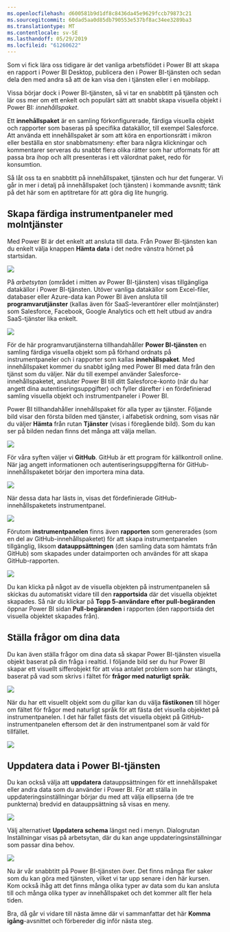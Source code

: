 ```yaml
---
ms.openlocfilehash: d600581b9d1df8c8436da45e9629fccb79873c21
ms.sourcegitcommit: 60dad5aa0d85db790553e537bf8ac34ee3289ba3
ms.translationtype: MT
ms.contentlocale: sv-SE
ms.lasthandoff: 05/29/2019
ms.locfileid: "61260622"
---
```

Som vi fick lära oss tidigare är det vanliga arbetsflödet i Power BI att skapa en rapport i Power BI Desktop, publicera den i Power BI-tjänsten och sedan dela den med andra så att de kan visa den i tjänsten eller i en mobilapp.

Vissa börjar dock i Power BI-tjänsten, så vi tar en snabbtitt på tjänsten och lär oss mer om ett enkelt och populärt sätt att snabbt skapa visuella objekt i Power BI: *innehållspaket*.

Ett **innehållspaket** är en samling förkonfigurerade, färdiga visuella objekt och rapporter som baseras på specifika datakällor, till exempel Salesforce. Att använda ett innehållspaket är som att köra en enportionsrätt i mikron eller beställa en stor snabbmatsmeny: efter bara några klickningar och kommentarer serveras du snabbt flera olika rätter som har utformats för att passa bra ihop och allt presenteras i ett välordnat paket, redo för konsumtion.

Så låt oss ta en snabbtitt på innehållspaket, tjänsten och hur det fungerar. Vi går in mer i detalj på innehållspaket (och tjänsten) i kommande avsnitt; tänk på det här som en aptitretare för att göra dig lite hungrig.

## <a name="create-out-of-the-box-dashboards-with-cloud-services"></a>Skapa färdiga instrumentpaneler med molntjänster
Med Power BI är det enkelt att ansluta till data. Från Power BI-tjänsten kan du enkelt välja knappen **Hämta data** i det nedre vänstra hörnet på startsidan.

![](media/0-3-dashboards-cloud-services/c0a3_1.png)

På *arbetsytan* (området i mitten av Power BI-tjänsten) visas tillgängliga datakällor i Power BI-tjänsten. Utöver vanliga datakällor som Excel-filer, databaser eller Azure-data kan Power BI även ansluta till **programvarutjänster** (kallas även för SaaS-leverantörer eller molntjänster) som Salesforce, Facebook, Google Analytics och ett helt utbud av andra SaaS-tjänster lika enkelt.

![](media/0-3-dashboards-cloud-services/c0a3_2.png)

För de här programvarutjänsterna tillhandahåller **Power BI-tjänsten** en samling färdiga visuella objekt som på förhand ordnats på instrumentpaneler och i rapporter som kallas **innehållspaket**. Med innehållspaket kommer du snabbt igång med Power BI med data från den tjänst som du väljer. När du till exempel använder Salesforce-innehållspaketet, ansluter Power BI till ditt Salesforce-konto (när du har angett dina autentiseringsuppgifter) och fyller därefter i en fördefinierad samling visuella objekt och instrumentpaneler i Power BI.

Power BI tillhandahåller innehållspaket för alla typer av tjänster. Följande bild visar den första bilden med tjänster, i alfabetisk ordning, som visas när du väljer **Hämta** från rutan **Tjänster** (visas i föregående bild). Som du kan ser på bilden nedan finns det många att välja mellan.

![](media/0-3-dashboards-cloud-services/c0a3_3.png)

För våra syften väljer vi **GitHub**. GitHub är ett program för källkontroll online. När jag angett informationen och autentiseringsuppgifterna för GitHub-innehållspaketet börjar den importera mina data.

![](media/0-3-dashboards-cloud-services/c0a3_4.png)

När dessa data har lästs in, visas det fördefinierade GitHub-innehållspaketets instrumentpanel.

![](media/0-3-dashboards-cloud-services/c0a3_5.png)

Förutom **instrumentpanelen** finns även **rapporten** som genererades (som en del av GitHub-innehållspaketet) för att skapa instrumentpanelen tillgänglig, liksom **datauppsättningen** (den samling data som hämtats från GitHub) som skapades under dataimporten och användes för att skapa GitHub-rapporten.

![](media/0-3-dashboards-cloud-services/c0a3_6.png)

Du kan klicka på något av de visuella objekten på instrumentpanelen så skickas du automatiskt vidare till den **rapportsida** där det visuella objektet skapades. Så när du klickar på **Topp 5-användare efter pull-begäranden** öppnar Power BI sidan **Pull-begäranden** i rapporten (den rapportsida det visuella objektet skapades från).

## <a name="asking-questions-of-your-data"></a>Ställa frågor om dina data
Du kan även ställa frågor om dina data så skapar Power BI-tjänsten visuella objekt baserat på din fråga i realtid. I följande bild ser du hur Power BI skapar ett visuellt sifferobjekt för att visa antalet problem som har stängts, baserat på vad som skrivs i fältet för **frågor med naturligt språk**.

![](media/0-3-dashboards-cloud-services/c0a3_7.png)

När du har ett visuellt objekt som du gillar kan du välja **fästikonen** till höger om fältet för frågor med naturligt språk för att fästa det visuella objektet på instrumentpanelen. I det här fallet fästs det visuella objekt på GitHub-instrumentpanelen eftersom det är den instrumentpanel som är vald för tillfället.

![](media/0-3-dashboards-cloud-services/c0a3_8.png)

## <a name="refreshing-data-in-the-power-bi-service"></a>Uppdatera data i Power BI-tjänsten
Du kan också välja att **uppdatera** datauppsättningen för ett innehållspaket eller andra data som du använder i Power BI. För att ställa in uppdateringsinställningar börjar du med att välja ellipserna (de tre punkterna) bredvid en datauppsättning så visas en meny.

![](media/0-3-dashboards-cloud-services/c0a3_9.png)

Välj alternativet **Uppdatera schema** längst ned i menyn. Dialogrutan Inställningar visas på arbetsytan, där du kan ange uppdateringsinställningar som passar dina behov.

![](media/0-3-dashboards-cloud-services/c0a3_10.png)

Nu är vår snabbtitt på Power BI-tjänsten över. Det finns många fler saker som du kan göra med tjänsten, vilket vi tar upp senare i den här kursen. Kom också ihåg att det finns många olika typer av data som du kan ansluta till och många olika typer av innehållspaket och det kommer allt fler hela tiden.

Bra, då går vi vidare till nästa ämne där vi sammanfattar det här **Komma igång**-avsnittet och förbereder dig inför nästa steg.

